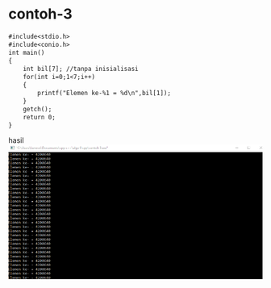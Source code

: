 # contoh-3


    #include<stdio.h>
    #include<conio.h>
    int main()
    {
        int bil[7]; //tanpa inisialisasi
        for(int i=0;1<7;i++)
        {
            printf("Elemen ke-%1 = %d\n",bil[1]);
        }
        getch();
        return 0;
    }
    
    
    
    
 hasil
 ![img](https://github.com/septianaana/contoh-3/blob/master/contoh%203.png?raw=true)
